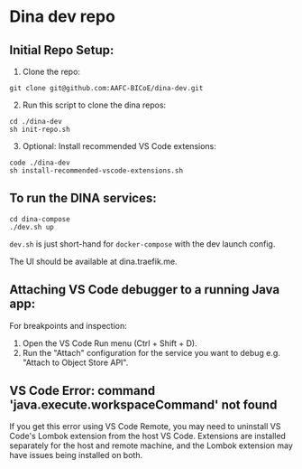 # Dina dev repo

## Initial Repo Setup:

1. Clone the repo:
```
git clone git@github.com:AAFC-BICoE/dina-dev.git
```

2. Run this script to clone the dina repos:
```
cd ./dina-dev
sh init-repo.sh
```

3. Optional: Install recommended VS Code extensions:

```
code ./dina-dev
sh install-recommended-vscode-extensions.sh
``` 

## To run the DINA services:

```
cd dina-compose
./dev.sh up
```

`dev.sh` is just short-hand for `docker-compose` with the dev launch config.

The UI should be available at dina.traefik.me.

## Attaching VS Code debugger to a running Java app:

For breakpoints and inspection:

1. Open the VS Code Run menu (Ctrl + Shift + D).
2. Run the "Attach" configuration for the service you want to debug e.g. "Attach to Object Store API".

## VS Code Error: command 'java.execute.workspaceCommand' not found

If you get this error using VS Code Remote, you may need to uninstall VS Code's Lombok extension from the host VS Code.
Extensions are installed separately for the host and remote machine, and the Lombok extension may have issues being installed on both.
